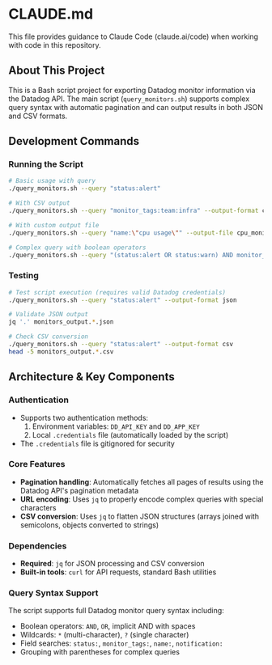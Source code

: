 # CLAUDE.md

This file provides guidance to Claude Code (claude.ai/code) when working with code in this repository.

## About This Project

This is a Bash script project for exporting Datadog monitor information via the Datadog API. The main script (`query_monitors.sh`) supports complex query syntax with automatic pagination and can output results in both JSON and CSV formats.

## Development Commands

### Running the Script
```bash
# Basic usage with query
./query_monitors.sh --query "status:alert"

# With CSV output
./query_monitors.sh --query "monitor_tags:team:infra" --output-format csv

# With custom output file
./query_monitors.sh --query "name:\"cpu usage\"" --output-file cpu_monitors.json

# Complex query with boolean operators
./query_monitors.sh --query "(status:alert OR status:warn) AND monitor_tags:env:production"
```

### Testing
```bash
# Test script execution (requires valid Datadog credentials)
./query_monitors.sh --query "status:alert" --output-format json

# Validate JSON output
jq '.' monitors_output.*.json

# Check CSV conversion
./query_monitors.sh --query "status:alert" --output-format csv
head -5 monitors_output.*.csv
```

## Architecture & Key Components

### Authentication
- Supports two authentication methods:
  1. Environment variables: `DD_API_KEY` and `DD_APP_KEY`
  2. Local `.credentials` file (automatically loaded by the script)
- The `.credentials` file is gitignored for security

### Core Features
- **Pagination handling**: Automatically fetches all pages of results using the Datadog API's pagination metadata
- **URL encoding**: Uses `jq` to properly encode complex queries with special characters
- **CSV conversion**: Uses `jq` to flatten JSON structures (arrays joined with semicolons, objects converted to strings)

### Dependencies
- **Required**: `jq` for JSON processing and CSV conversion
- **Built-in tools**: `curl` for API requests, standard Bash utilities

### Query Syntax Support
The script supports full Datadog monitor query syntax including:
- Boolean operators: `AND`, `OR`, implicit AND with spaces
- Wildcards: `*` (multi-character), `?` (single character)
- Field searches: `status:`, `monitor_tags:`, `name:`, `notification:`
- Grouping with parentheses for complex queries